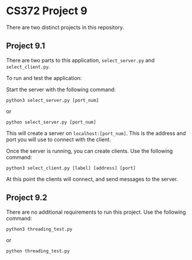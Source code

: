 # CS372 Project 9

There are two distinct projects in this repository.

## Project 9.1

There are two parts to this application, `select_server.py` and `select_client.py`.

To run and test the application:

Start the server with the following command: 

    python3 select_server.py [port_num]

or 

    python select_server.py [port_num]

This will create a server on `localhost:[port_num]`. This is the address and port you will use to connect with the client.

Once the server is running, you can create clients. Use the following command: 

    python3 select_client.py [label] [address] [port]

At this point the clients will connect, and send messages to the server.

## Project 9.2

There are no additional requirements to run this project. Use the following command:

    python3 threading_test.py

or 

    python threading_test.py